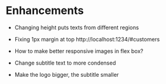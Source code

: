 # Enhancements

- Changing height puts texts from different regions
- Fixing 1px margin at top http://localhost:1234/#customers
- How to make better responsive images in flex box?

- Change subtitle text to more condensed
- Make the logo bigger, the subtitle smaller